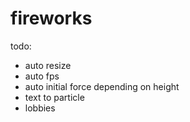 # fireworks
todo:
 - auto resize
 - auto fps
 - auto initial force depending on height
 - text to particle
 - lobbies